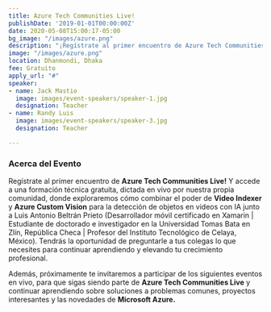 ```yaml
---
title: Azure Tech Communities Live!
publishDate: '2019-01-01T00:00:00Z'
date: 2020-05-08T15:00:17-05:00
bg_image: "/images/azure.png"
description: "¡Regístrate al primer encuentro de Azure Tech Communities Live!"
image: "/images/azure.png"
location: Dhanmondi, Dhaka
fee: Gratuito
apply_url: "#"
speaker:
- name: Jack Mastio
  image: images/event-speakers/speaker-1.jpg
  designation: Teacher
- name: Randy Luis
  image: images/event-speakers/speaker-3.jpg
  designation: Teacher

---
```

### Acerca del Evento

Regístrate al primer encuentro de **Azure Tech Communities Live!** Y accede a una formación técnica gratuita, dictada en vivo por nuestra propia comunidad, donde exploraremos cómo combinar el poder de **Video Indexer** y **Azure Custom Vision** para la detección de objetos en videos con IA junto a Luis Antonio Beltrán Prieto (Desarrollador móvil certificado en Xamarin | Estudiante de doctorado e investigador en la Universidad Tomas Bata en Zlín, República Checa | Profesor del Instituto Tecnológico de Celaya, México). Tendrás la oportunidad de preguntarle a tus colegas lo que necesites para continuar aprendiendo y elevando tu crecimiento profesional.

Además, próximamente te invitaremos a participar de los siguientes eventos en vivo, para que sigas siendo parte de **Azure Tech Communities Live** y continuar aprendiendo sobre soluciones a problemas comunes, proyectos interesantes y las novedades de **Microsoft Azure.**